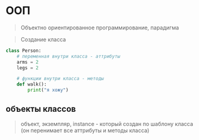 # ООП 
> Объектно ориентированное программирование, парадигма 

> Создание класса
```py 
class Person:
    # переменная внутри класса - аттрибуты
    arms = 2
    legs = 2

    # функции внутри класса - методы
    def walk():
        print("я хожу")
```
## объекты классов
> объект, экземпляр, instance - который создан по шаблону класса (он перенимает все аттрибуты и методы класса)